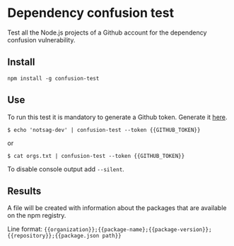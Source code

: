 # Dependency confusion test
Test all the Node.js projects of a Github account for the dependency confusion vulnerability.
## Install
```
npm install -g confusion-test
```

## Use
To run this test it is mandatory to generate a Github token. Generate it [here](https://github.com/settings/tokens).

```
$ echo 'notsag-dev' | confusion-test --token {{GITHUB_TOKEN}}
```
or 
```
$ cat orgs.txt | confusion-test --token {{GITHUB_TOKEN}}
```

To disable console output add `--silent`.

## Results
A file will be created with information about the packages that are available on the npm registry.

Line format: `{{organization}};{{package-name};{{package-version}};{{repository}};{{package.json path}}`
